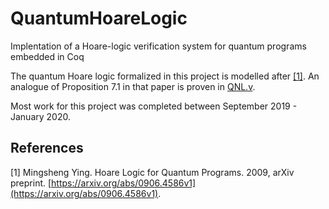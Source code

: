 # QuantumHoareLogic
Implentation of a Hoare-logic verification system for quantum programs embedded in Coq

The quantum Hoare logic formalized in this project is modelled after [[1]](#1). An analogue of Proposition 7.1 in that paper is proven in [QNL.v](theories/QNL.v).

Most work for this project was completed between September 2019 - January 2020.

## References
<a id="1">[1]</a> 
Mingsheng Ying. Hoare Logic for Quantum Programs. 2009, arXiv preprint. [https://arxiv.org/abs/0906.4586v1](https://arxiv.org/abs/0906.4586v1).
